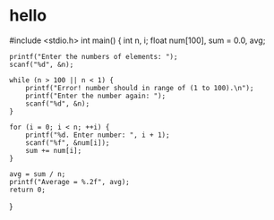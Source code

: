 # hello
#include <stdio.h>
int main() {
    int n, i;
    float num[100], sum = 0.0, avg;

    printf("Enter the numbers of elements: ");
    scanf("%d", &n);

    while (n > 100 || n < 1) {
        printf("Error! number should in range of (1 to 100).\n");
        printf("Enter the number again: ");
        scanf("%d", &n);
    }

    for (i = 0; i < n; ++i) {
        printf("%d. Enter number: ", i + 1);
        scanf("%f", &num[i]);
        sum += num[i];
    }

    avg = sum / n;
    printf("Average = %.2f", avg);
    return 0;
}

